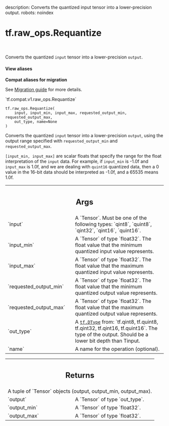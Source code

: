 description: Converts the quantized input tensor into a lower-precision output.
robots: noindex

# tf.raw_ops.Requantize

<!-- Insert buttons and diff -->

<table class="tfo-notebook-buttons tfo-api nocontent" align="left">

</table>



Converts the quantized `input` tensor into a lower-precision `output`.

<section class="expandable">
  <h4 class="showalways">View aliases</h4>
  <p>
<b>Compat aliases for migration</b>
<p>See
<a href="https://www.tensorflow.org/guide/migrate">Migration guide</a> for
more details.</p>
<p>`tf.compat.v1.raw_ops.Requantize`</p>
</p>
</section>

<pre class="devsite-click-to-copy prettyprint lang-py tfo-signature-link">
<code>tf.raw_ops.Requantize(
    input, input_min, input_max, requested_output_min, requested_output_max,
    out_type, name=None
)
</code></pre>



<!-- Placeholder for "Used in" -->

Converts the quantized `input` tensor into a lower-precision `output`, using the
output range specified with `requested_output_min` and `requested_output_max`.

`[input_min, input_max]` are scalar floats that specify the range for the float
interpretation of the `input` data. For example, if `input_min` is -1.0f and
`input_max` is 1.0f, and we are dealing with `quint16` quantized data, then a 0
value in the 16-bit data should be interpreted as -1.0f, and a 65535 means 1.0f.

<!-- Tabular view -->
 <table class="responsive fixed orange">
<colgroup><col width="214px"><col></colgroup>
<tr><th colspan="2"><h2 class="add-link">Args</h2></th></tr>

<tr>
<td>
`input`
</td>
<td>
A `Tensor`. Must be one of the following types: `qint8`, `quint8`, `qint32`, `qint16`, `quint16`.
</td>
</tr><tr>
<td>
`input_min`
</td>
<td>
A `Tensor` of type `float32`.
The float value that the minimum quantized input value represents.
</td>
</tr><tr>
<td>
`input_max`
</td>
<td>
A `Tensor` of type `float32`.
The float value that the maximum quantized input value represents.
</td>
</tr><tr>
<td>
`requested_output_min`
</td>
<td>
A `Tensor` of type `float32`.
The float value that the minimum quantized output value represents.
</td>
</tr><tr>
<td>
`requested_output_max`
</td>
<td>
A `Tensor` of type `float32`.
The float value that the maximum quantized output value represents.
</td>
</tr><tr>
<td>
`out_type`
</td>
<td>
A <a href="../../tf/dtypes/DType.md"><code>tf.DType</code></a> from: `tf.qint8, tf.quint8, tf.qint32, tf.qint16, tf.quint16`.
The type of the output. Should be a lower bit depth than Tinput.
</td>
</tr><tr>
<td>
`name`
</td>
<td>
A name for the operation (optional).
</td>
</tr>
</table>



<!-- Tabular view -->
 <table class="responsive fixed orange">
<colgroup><col width="214px"><col></colgroup>
<tr><th colspan="2"><h2 class="add-link">Returns</h2></th></tr>
<tr class="alt">
<td colspan="2">
A tuple of `Tensor` objects (output, output_min, output_max).
</td>
</tr>
<tr>
<td>
`output`
</td>
<td>
A `Tensor` of type `out_type`.
</td>
</tr><tr>
<td>
`output_min`
</td>
<td>
A `Tensor` of type `float32`.
</td>
</tr><tr>
<td>
`output_max`
</td>
<td>
A `Tensor` of type `float32`.
</td>
</tr>
</table>

